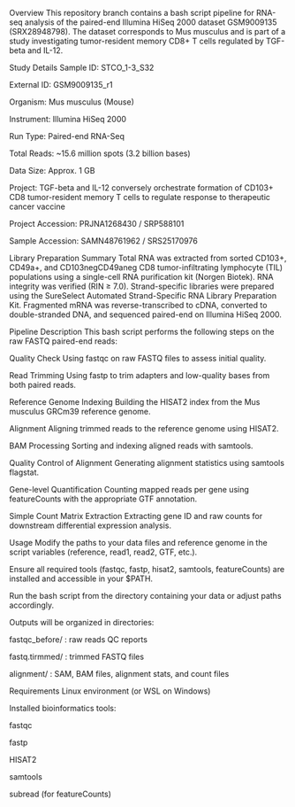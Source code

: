Overview
This repository branch contains a bash script pipeline for RNA-seq analysis of the paired-end Illumina HiSeq 2000 dataset GSM9009135 (SRX28948798). The dataset corresponds to Mus musculus and is part of a study investigating tumor-resident memory CD8+ T cells regulated by TGF-beta and IL-12.

Study Details
Sample ID: STCO_1-3_S32

External ID: GSM9009135_r1

Organism: Mus musculus (Mouse)

Instrument: Illumina HiSeq 2000

Run Type: Paired-end RNA-Seq

Total Reads: ~15.6 million spots (3.2 billion bases)

Data Size: Approx. 1 GB

Project: TGF-beta and IL-12 conversely orchestrate formation of CD103+ CD8 tumor-resident memory T cells to regulate response to therapeutic cancer vaccine

Project Accession: PRJNA1268430 / SRP588101

Sample Accession: SAMN48761962 / SRS25170976

Library Preparation Summary
Total RNA was extracted from sorted CD103+, CD49a+, and CD103negCD49aneg CD8 tumor-infiltrating lymphocyte (TIL) populations using a single-cell RNA purification kit (Norgen Biotek). RNA integrity was verified (RIN ≥ 7.0). Strand-specific libraries were prepared using the SureSelect Automated Strand-Specific RNA Library Preparation Kit. Fragmented mRNA was reverse-transcribed to cDNA, converted to double-stranded DNA, and sequenced paired-end on Illumina HiSeq 2000.

Pipeline Description
This bash script performs the following steps on the raw FASTQ paired-end reads:

Quality Check
Using fastqc on raw FASTQ files to assess initial quality.

Read Trimming
Using fastp to trim adapters and low-quality bases from both paired reads.

Reference Genome Indexing
Building the HISAT2 index from the Mus musculus GRCm39 reference genome.

Alignment
Aligning trimmed reads to the reference genome using HISAT2.

BAM Processing
Sorting and indexing aligned reads with samtools.

Quality Control of Alignment
Generating alignment statistics using samtools flagstat.

Gene-level Quantification
Counting mapped reads per gene using featureCounts with the appropriate GTF annotation.

Simple Count Matrix Extraction
Extracting gene ID and raw counts for downstream differential expression analysis.

Usage
Modify the paths to your data files and reference genome in the script variables (reference, read1, read2, GTF, etc.).

Ensure all required tools (fastqc, fastp, hisat2, samtools, featureCounts) are installed and accessible in your $PATH.

Run the bash script from the directory containing your data or adjust paths accordingly.

Outputs will be organized in directories:

fastqc_before/ : raw reads QC reports

fastq.tirmmed/ : trimmed FASTQ files

alignment/ : SAM, BAM files, alignment stats, and count files

Requirements
Linux environment (or WSL on Windows)

Installed bioinformatics tools:

fastqc

fastp

HISAT2

samtools

subread (for featureCounts)
